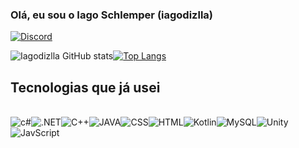 ### Olá, eu sou o Iago Schlemper (iagodizlla)

[![Discord](https://img.shields.io/badge/Discord-7289DA?style=for-the-badge&logo=discord&logoColor=white)](https://discord.com//iagodizlla)

![Iagodizlla GitHub stats](https://github-readme-stats.vercel.app/api?username=Iagodizlla&show_icons=true&theme=tokyonight)[![Top Langs](https://github-readme-stats.vercel.app/api/top-langs/?username=Iagodizlla&layout=donut)](https://github.com/anuraghazra/github-readme-stats)

## Tecnologias que já usei
<div style="display; inline_block"><br>
<img align="center" alt= "c#" src="https://img.shields.io/badge/C%23-239120?style=for-the-badge&logo=c-sharp&logoColor=white"/><img align="center" alt= ".NET"
src="https://img.shields.io/badge/.NET-5C2D91?style=for-the-badge&logo=.net&logoColor=white"/><img align="center" alt= "C++" src="https://img.shields.io/badge/C%2B%2B-00599C?style=for-the-badge&logo=c%2B%2B&logoColor=white" /><img align="center" alt= "JAVA" src="https://img.shields.io/badge/Java-ED8B00?style=for-the-badge&logo=openjdk&logoColor=white"/><img align="center" alt= "CSS" src="https://img.shields.io/badge/CSS-239120?&style=for-the-badge&logo=css3&logoColor=white"/><img align="center" alt= "HTML" src="https://img.shields.io/badge/HTML-239120?style=for-the-badge&logo=html5&logoColor=white"/><img align="center" alt= "Kotlin" src="https://img.shields.io/badge/Kotlin-0095D5?&style=for-the-badge&logo=kotlin&logoColor=white"/><img align="center" alt= "MySQL" src="https://img.shields.io/badge/MySQL-00000F?style=for-the-badge&logo=mysql&logoColor=white"/><img align="center" alt= "Unity" src="https://img.shields.io/badge/Unity-100000?style=for-the-badge&logo=unity&logoColor=white"/><img align="center" alt= "JavScript" src="https://img.shields.io/badge/JavaScript-323330?style=for-the-badge&logo=javascript&logoColor=F7DF1E"/>
</div>
